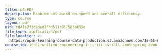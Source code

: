 ```yaml
---
title: p4.PDF
description: Problem set based on speed and overall efficiency.
type: course
layout: pdf
uid: cd41e2f3c9dcd25bd511a957563b699e
file_type: application/pdf
file_location: >-
  https://open-learning-course-data-production.s3.amazonaws.com/16-01-unified-engineering-i-ii-iii-iv-fall-2005-spring-2006/cd41e2f3c9dcd25bd511a957563b699e_p4.PDF
course_id: 16-01-unified-engineering-i-ii-iii-iv-fall-2005-spring-2006
---
```

